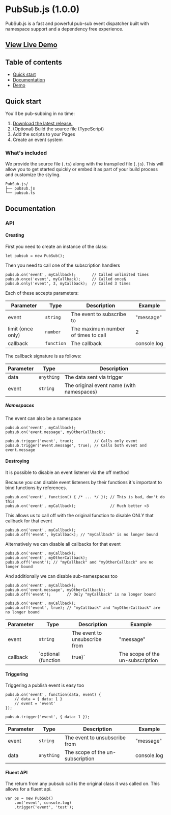 # PubSub.js (1.0.0)

PubSub.js is a fast and powerful pub-sub event dispatcher built with namespace support and a dependency free experience.

## [View Live Demo](https://eliottrobson.github.io/PubSub.js/)

## Table of contents

- [Quick start](#quick-start)
- [Documentation](#documentation)
- [Demo](https://eliottrobson.github.io/PubSub.js/)

## Quick start

You'll be pub-subbing in no time:

1. [Download the latest release.](https://github.com/eliottrobson/PubSub.js/archive/v1.0.0.zip)
2. (Optional) Build the source file (TypeScript)
3. Add the scripts to your Pages
4. Create an event system

### What's included

We provide the source file (`.ts`) along with the transpiled file (`.js`). This will allow you to get started quickly or embed it as part of your build process and customize the styling.

```
PubSub.js/
├── pubsub.js
└── pubsub.ts
```

## Documentation

### API

#### Creating

First you need to create an instance of the class:

```
let pubsub = new PubSub();
```

Then you need to call one of the subscription handlers

```
pubsub.on('event', myCallback);       // Called unlimited times
pubsub.once('event', myCallback);     // Called once§
pubsub.only('event', 3, myCallback);  // Called 3 times
```

Each of these accepts parameters:

Parameter         | Type       | Description                         | Example
----------------- | ---------- | ----------------------------------- | -----------
event             | `string`   | The event to subscribe to           | "message"
limit (once only) | `number`   | The maximum number of times to call | 2
callback          | `function` | The callback                        | console.log

The callback signature is as follows:

Parameter | Type       | Description
--------- | ---------- | -----------------------------------------
data      | `anything` | The data sent via trigger
event     | `string`   | The original event name (with namespaces)

##### Namespaces

The event can also be a namespace

```
pubsub.on('event', myCallback);
pubsub.on('event.message', myOtherCallback);

pubsub.trigger('event', true);         // Calls only event
pubsub.trigger('event.message', true); // Calls both event and event.message
```

#### Destroying

It is possible to disable an event listener via the off method

Because you can disable event listeners by their functions it's important to bind functions by references.

```
pubsub.on('event', function() { /* ... */ }); // This is bad, don't do this
pubsub.on('event', myCallback);               // Much better <3
```

This allows us to call off with the original function to disable ONLY that callback for that event

```
pubsub.on('event', myCallback);
pubsub.off('event', myCallback); // "myCallback" is no longer bound
```

Alternatively we can disable all callbacks for that event

```
pubsub.on('event', myCallback);
pubsub.on('event', myOtherCallback);
pubsub.off('event'); // "myCallback" and "myOtherCallback" are no longer bound
```

And additionally we can disable sub-namespaces too

```
pubsub.on('event', myCallback);
pubsub.on('event.message', myOtherCallback);
pubsub.off('event');       // Only "myCallback" is no longer bound

pubsub.on('event', myCallback);
pubsub.off('event', true); // "myCallback" and "myOtherCallback" are no longer bound
```

Parameter | Type                | Description                   | Example
--------- | ------------------- | ----------------------------- | --------------------------------
event     | `string`            | The event to unsubscribe from | "message"
callback  | `optional (function | true)`                        | The scope of the un-subscription | console.log

#### Triggering

Triggering a publish event is easy too

```
pubsub.on('event', function(data, event) {
    // data = { data: 1 }
    // event = 'event'
});

pubsub.trigger('event', { data: 1 });
```

Parameter | Type       | Description                      | Example
--------- | ---------- | -------------------------------- | -----------
event     | `string`   | The event to unsubscribe from    | "message"
data      | `anything` | The scope of the un-subscription | console.log

#### Fluent API

The return from any pubsub call is the original class it was called on. This allows for a fluent api.

```
var ps = new PubSub()
    .on('event', console.log)
    .trigger('event', 'test');
```
